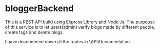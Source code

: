 # bloggerBackend
This is a REST API build using Express Library and Node Js.
The purpouse of this service is to let users(admin) verify blogs made by different people, create tags and delete blogs.

I have documented down all the routes in \API\Documentation .
